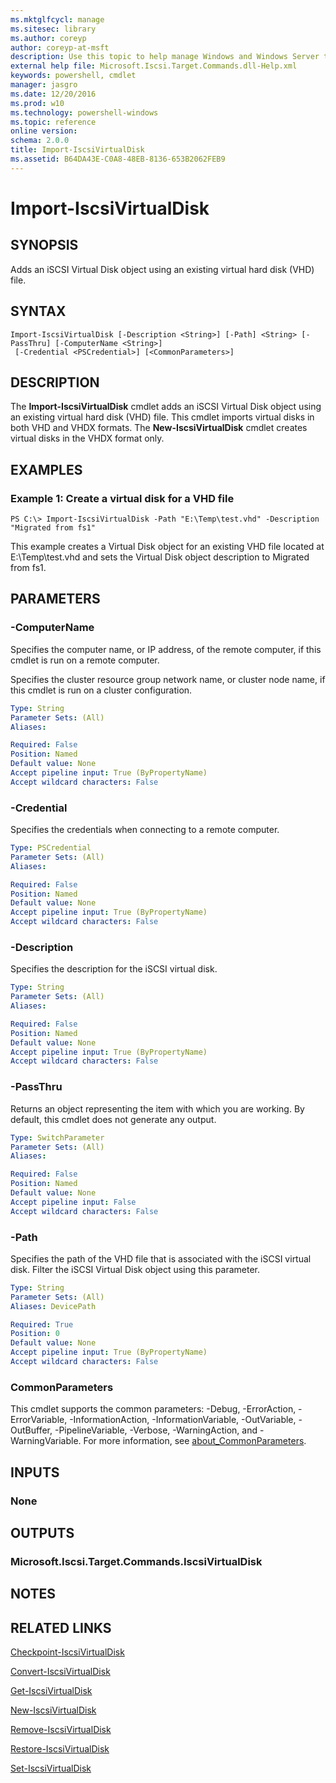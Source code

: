 ```yaml
---
ms.mktglfcycl: manage
ms.sitesec: library
ms.author: coreyp
author: coreyp-at-msft
description: Use this topic to help manage Windows and Windows Server technologies with Windows PowerShell.
external help file: Microsoft.Iscsi.Target.Commands.dll-Help.xml
keywords: powershell, cmdlet
manager: jasgro
ms.date: 12/20/2016
ms.prod: w10
ms.technology: powershell-windows
ms.topic: reference
online version: 
schema: 2.0.0
title: Import-IscsiVirtualDisk
ms.assetid: B64DA43E-C0A8-48EB-8136-653B2062FEB9
---
```


# Import-IscsiVirtualDisk

## SYNOPSIS
Adds an iSCSI Virtual Disk object using an existing virtual hard disk (VHD) file.

## SYNTAX

```
Import-IscsiVirtualDisk [-Description <String>] [-Path] <String> [-PassThru] [-ComputerName <String>]
 [-Credential <PSCredential>] [<CommonParameters>]
```

## DESCRIPTION
The **Import-IscsiVirtualDisk** cmdlet adds an iSCSI Virtual Disk object using an existing virtual hard disk (VHD) file.
This cmdlet imports virtual disks in both VHD and VHDX formats.
The **New-IscsiVirtualDisk** cmdlet creates virtual disks in the VHDX format only.

## EXAMPLES

### Example 1: Create a virtual disk for a VHD file
```
PS C:\> Import-IscsiVirtualDisk -Path "E:\Temp\test.vhd" -Description "Migrated from fs1"
```

This example creates a Virtual Disk object for an existing VHD file located at E:\Temp\test.vhd and sets the Virtual Disk object description to Migrated from fs1.

## PARAMETERS

### -ComputerName
Specifies the computer name, or IP address, of the remote computer, if this cmdlet is run on a remote computer.

Specifies the cluster resource group network name, or cluster node name, if this cmdlet is run on a cluster configuration.

```yaml
Type: String
Parameter Sets: (All)
Aliases: 

Required: False
Position: Named
Default value: None
Accept pipeline input: True (ByPropertyName)
Accept wildcard characters: False
```

### -Credential
Specifies the credentials when connecting to a remote computer.

```yaml
Type: PSCredential
Parameter Sets: (All)
Aliases: 

Required: False
Position: Named
Default value: None
Accept pipeline input: True (ByPropertyName)
Accept wildcard characters: False
```

### -Description
Specifies the description for the iSCSI virtual disk.

```yaml
Type: String
Parameter Sets: (All)
Aliases: 

Required: False
Position: Named
Default value: None
Accept pipeline input: True (ByPropertyName)
Accept wildcard characters: False
```

### -PassThru
Returns an object representing the item with which you are working.
By default, this cmdlet does not generate any output.

```yaml
Type: SwitchParameter
Parameter Sets: (All)
Aliases: 

Required: False
Position: Named
Default value: None
Accept pipeline input: False
Accept wildcard characters: False
```

### -Path
Specifies the path of the VHD file that is associated with the iSCSI virtual disk.
Filter the iSCSI Virtual Disk object using this parameter.

```yaml
Type: String
Parameter Sets: (All)
Aliases: DevicePath

Required: True
Position: 0
Default value: None
Accept pipeline input: True (ByPropertyName)
Accept wildcard characters: False
```

### CommonParameters
This cmdlet supports the common parameters: -Debug, -ErrorAction, -ErrorVariable, -InformationAction, -InformationVariable, -OutVariable, -OutBuffer, -PipelineVariable, -Verbose, -WarningAction, and -WarningVariable. For more information, see [about_CommonParameters](http://go.microsoft.com/fwlink/?LinkID=113216).

## INPUTS

### None

## OUTPUTS

### Microsoft.Iscsi.Target.Commands.IscsiVirtualDisk

## NOTES

## RELATED LINKS

[Checkpoint-IscsiVirtualDisk](./checkpoint-iscsivirtualdisk.md)

[Convert-IscsiVirtualDisk](./convert-iscsivirtualdisk.md)

[Get-IscsiVirtualDisk](./get-iscsivirtualdisk.md)

[New-IscsiVirtualDisk](./new-iscsivirtualdisk.md)

[Remove-IscsiVirtualDisk](./remove-iscsivirtualdisk.md)

[Restore-IscsiVirtualDisk](./restore-iscsivirtualdisk.md)

[Set-IscsiVirtualDisk](./set-iscsivirtualdisk.md)


